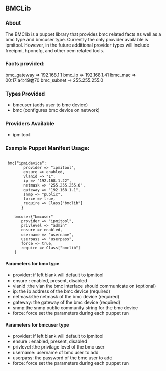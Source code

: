 ## BMCLib

### About

The BMClib is a puppet library that provides bmc related facts as well as a bmc type and bmcuser type.
Currently the only provider available is ipmitool.  However, in the future additional provider types will include
freeipmi, hponcfg, and other oem related tools.


### Facts provided:

bmc_gateway => 192.168.1.1
bmc_ip => 192.168.1.41
bmc_mac => 00:17:a4:49:ab:70
bmc_subnet => 255.255.255.0

### Types Provided

- bmcuser  (adds user to bmc device)
- bmc      (configures bmc device on network)

### Providers Available
- ipmitool

### Example Puppet Manifest Usage:

```

 bmc{"ipmidevice":
        provider => "ipmitool",
        ensure => enabled,
        vlanid => "1",
        ip => "192.168.1.22",
        netmask => "255.255.255.0",
        gateway => "192.168.1.1",
        snmp => "public",
        force => true,
        require => Class["bmclib"]
       }

    bmcuser{"bmcuser"
       provider => "ipmitool",
       privlevel => "admin"
       ensure => enabled,
       username => "username",
       userpass => "userpass",
       force => true,
       require => Class["bmclib"]
    }

```

#### Parameters for bmc type

- provider: if left blank will default to ipmitool
- ensure : enabled, present, disabled
- vlanid :the vlan the bmc interface should communicate on (optional)
- ip: the ip address of the bmc device (required)
- netmask:the netmask of the bmc device (required)
- gateway: the gateway of the bmc device (required)
- snmp:the snmp public community string for the bmc device
- force: force set the parameters during each puppet run

#### Parameters for bmcuser type

- provider: if left blank will default to ipmitool
- ensure : enabled, present, disabled
- privlevel :the privilage level of the bmc user
- username: username of bmc user to add
- userpass: the password of the bmc user to add
- force: force set the parameters during each puppet run

